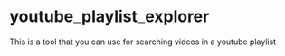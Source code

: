 # youtube_playlist_explorer
This is a tool that you can use for searching videos in a youtube playlist 

